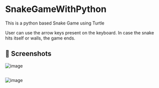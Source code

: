 # SnakeGameWithPython
This is a python based Snake Game using Turtle 

User can use the arrow keys present on the keyboard. In case the snake hits itself or walls, the game ends.

## 📸 Screenshots

![image](https://user-images.githubusercontent.com/108352237/176718038-af90cb39-5a32-4854-9e03-9c1cf8856c33.png)


##

![image](https://user-images.githubusercontent.com/108352237/176718138-2394f462-05ad-40cf-a0fd-1f668e4ff46d.png)




